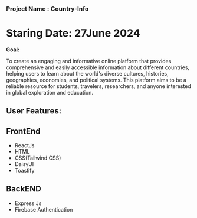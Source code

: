 ### Project Name : Country-Info
# Staring Date: 27June 2024


**Goal:**

To create an engaging and informative online platform that provides comprehensive and easily accessible information about different countries, helping users to learn about the world's diverse cultures, histories, geographies, economies, and political systems. This platform aims to be a reliable resource for students, travelers, researchers, and anyone interested in global exploration and education.

## User Features:


## FrontEnd
* ReactJs
* HTML
* CSS(Tailwind CSS)
* DaisyUI
* Toastify

## BackEND
* Express Js
* Firebase Authentication 



